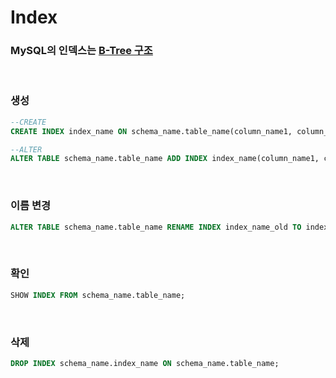 Index
===

### MySQL의 인덱스는 [B-Tree 구조](../../etc/btree/README.md)

<br>

### 생성
```sql
--CREATE
CREATE INDEX index_name ON schema_name.table_name(column_name1, column_name2, column_name3 ...);

--ALTER
ALTER TABLE schema_name.table_name ADD INDEX index_name(column_name1, column_name2, column_name3 ...);
```

<br>

### 이름 변경
```sql
ALTER TABLE schema_name.table_name RENAME INDEX index_name_old TO index_name_new;
```

<br>

### 확인
```sql
SHOW INDEX FROM schema_name.table_name;
```

<br>

### 삭제
```sql
DROP INDEX schema_name.index_name ON schema_name.table_name;
```

<br>
